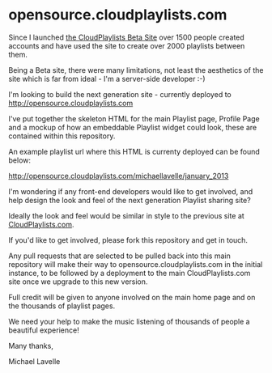 opensource.cloudplaylists.com
=============================

Since I launched <a href="http://cloudplaylists.com">the CloudPlaylists Beta Site</a> over 1500 people created accounts and 
have used the site to create over 2000 playlists between them.

Being a Beta site, there were many limitations, not least the aesthetics of the site which is far from ideal - I'm a server-side developer :-)

I'm looking to build the next generation site - currently deployed to <a href="http://opensource.cloudplalyists.com">http://opensource.cloudplaylists.com</a>

I've put together the skeleton HTML for the main Playlist page, Profile Page and a mockup of how an embeddable Playlist widget could look, these are 
contained within this repository.

An example playlist url where this HTML is currenty deployed can be found below:

<a href="http://opensource.cloudplaylists.com/michaellavelle/january_2013">http://opensource.cloudplaylists.com/michaellavelle/january_2013</a>

I'm wondering if any front-end developers would like to get involved, and help design the look and feel of the 
next generation Playlist sharing site?

Ideally the look and feel would be similar in style to the previous site at <a href="http://cloudplaylists.com">CloudPlaylists.com</a>.

If you'd like to get involved, please fork this repository and get in touch.

Any pull requests that are selected to be pulled back into this main repository will make their way to opensource.cloudplaylists.com in the initial instance, to be followed
by a deployment to the main CloudPlaylists.com site once we upgrade to this new version.

Full credit will be given to anyone involved on the main home page and on the thousands of playlist pages.

We need your help to make the music listening of thousands of people a beautiful experience!

Many thanks,

Michael Lavelle
